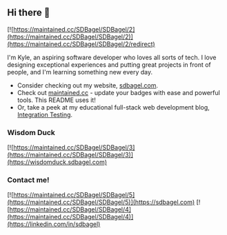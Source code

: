 ## Hi there 👋
[![https://maintained.cc/SDBagel/SDBagel/2](https://maintained.cc/SDBagel/SDBagel/2)](https://maintained.cc/SDBagel/SDBagel/2/redirect)

I'm Kyle, an aspiring software developer who loves all sorts of tech. I love designing exceptional experiences and putting great projects in front of people, and I'm learning something new every day.

- Consider checking out my website, [sdbagel.com](https://sdbagel.com).
- Check out [maintained.cc](https://maintained.cc) - update your badges with ease and powerful tools. This README uses it!
- Or, take a peek at my educational full-stack web development blog, [Integration Testing](https://sdbagel.com/integration-testing).

### Wisdom Duck
[![https://maintained.cc/SDBagel/SDBagel/3](https://maintained.cc/SDBagel/SDBagel/3)](https://wisdomduck.sdbagel.com)

### Contact me!
[![https://maintained.cc/SDBagel/SDBagel/5](https://maintained.cc/SDBagel/SDBagel/5)](https://sdbagel.com)
[![https://maintained.cc/SDBagel/SDBagel/4](https://maintained.cc/SDBagel/SDBagel/4)](https://linkedin.com/in/sdbagel)
